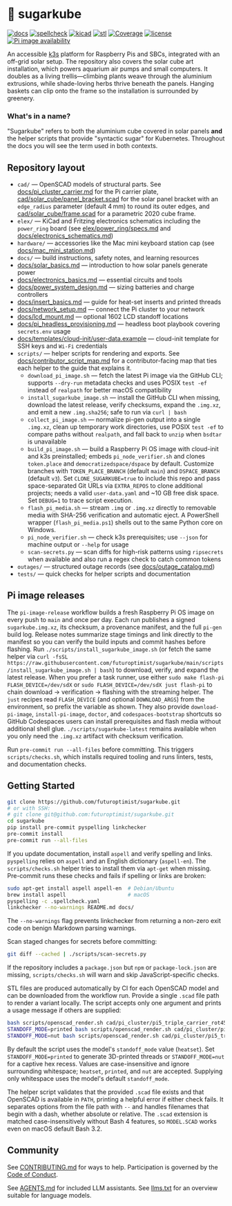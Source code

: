 # 🍧 sugarkube

[![docs](https://github.com/futuroptimist/sugarkube/actions/workflows/docs.yml/badge.svg?branch=main)](https://github.com/futuroptimist/sugarkube/actions/workflows/docs.yml)
[![spellcheck](https://github.com/futuroptimist/sugarkube/actions/workflows/spellcheck.yml/badge.svg?branch=main)](https://github.com/futuroptimist/sugarkube/actions/workflows/spellcheck.yml)
[![kicad](https://github.com/futuroptimist/sugarkube/actions/workflows/kicad-export.yml/badge.svg?branch=main)](https://github.com/futuroptimist/sugarkube/actions/workflows/kicad-export.yml)
[![stl](https://github.com/futuroptimist/sugarkube/actions/workflows/scad-to-stl.yml/badge.svg?branch=main)](https://github.com/futuroptimist/sugarkube/actions/workflows/scad-to-stl.yml)
[![Coverage](https://codecov.io/gh/futuroptimist/sugarkube/branch/main/graph/badge.svg)](https://codecov.io/gh/futuroptimist/sugarkube)
[![license](https://img.shields.io/github/license/futuroptimist/sugarkube)](LICENSE)
[![Pi image availability](https://img.shields.io/github/v/release/futuroptimist/sugarkube?label=pi%20image)](https://github.com/futuroptimist/sugarkube/releases/latest)

An accessible [k3s](https://k3s.io/) platform for Raspberry Pis and SBCs,
integrated with an off-grid solar setup.
The repository also covers the solar cube art installation, which powers aquarium air pumps and
small computers. It doubles as a living trellis—climbing plants weave through the aluminium
extrusions, while shade-loving herbs thrive beneath the panels. Hanging baskets can clip onto the
frame so the installation is surrounded by greenery.

### What's in a name?

"Sugarkube" refers to both the aluminium cube covered in solar panels **and**
the helper scripts that provide "syntactic sugar" for Kubernetes. Throughout
the docs you will see the term used in both contexts.

## Repository layout

- `cad/` — OpenSCAD models of structural parts. See
  [docs/pi_cluster_carrier.md](docs/pi_cluster_carrier.md) for the Pi carrier plate,
  [cad/solar_cube/panel_bracket.scad](cad/solar_cube/panel_bracket.scad) for the solar
  panel bracket with an `edge_radius` parameter (default 4 mm) to round its outer edges,
  and [cad/solar_cube/frame.scad](cad/solar_cube/frame.scad) for a parametric 2020 cube frame.
- `elex/` — KiCad and Fritzing electronics schematics including the `power_ring`
  board (see [elex/power_ring/specs.md](elex/power_ring/specs.md) and
  [docs/electronics_schematics.md](docs/electronics_schematics.md))
- `hardware/` — accessories like the Mac mini keyboard station cap (see
  [docs/mac_mini_station.md](docs/mac_mini_station.md))
- `docs/` — build instructions, safety notes, and learning resources
- [docs/solar_basics.md](docs/solar_basics.md) — introduction to how solar panels generate
  power
- [docs/electronics_basics.md](docs/electronics_basics.md) — essential circuits and tools
- [docs/power_system_design.md](docs/power_system_design.md) — sizing batteries and
  charge controllers
- [docs/insert_basics.md](docs/insert_basics.md) — guide for heat-set inserts and printed threads
- [docs/network_setup.md](docs/network_setup.md) — connect the Pi cluster to your network
- [docs/lcd_mount.md](docs/lcd_mount.md) — optional 1602 LCD standoff locations
- [docs/pi_headless_provisioning.md](docs/pi_headless_provisioning.md) — headless boot playbook covering
  `secrets.env` usage
- [docs/templates/cloud-init/user-data.example](docs/templates/cloud-init/user-data.example) — cloud-init
  template for SSH keys and `Wi-Fi` credentials
- `scripts/` — helper scripts for rendering and exports. See
  [docs/contributor_script_map.md](docs/contributor_script_map.md) for a
  contributor-facing map that ties each helper to the guide that explains it.
  - `download_pi_image.sh` — fetch the latest Pi image via the GitHub CLI; supports `--dry-run`
    metadata checks and uses POSIX `test -ef` instead of `realpath` for better macOS
    compatibility
  - `install_sugarkube_image.sh` — install the GitHub CLI when missing, download the
    latest release, verify checksums, expand the `.img.xz`, and emit a new
    `.img.sha256`; safe to run via `curl | bash`
  - `collect_pi_image.sh` — normalize pi-gen output into a single `.img.xz`,
    clean up temporary work directories, use POSIX `test -ef` to compare paths
    without `realpath`, and fall back to `unzip` when `bsdtar` is unavailable
  - `build_pi_image.sh` — build a Raspberry Pi OS image with cloud-init and
    k3s preinstalled; embeds `pi_node_verifier.sh` and clones `token.place` and
    `democratizedspace/dspace` by default. Customize branches with
    `TOKEN_PLACE_BRANCH` (default `main`) and `DSPACE_BRANCH` (default `v3`). Set
    `CLONE_SUGARKUBE=true` to include this repo and pass space-separated Git URLs
    via `EXTRA_REPOS` to clone additional projects; needs a valid `user-data.yaml`
    and ~10 GB free disk space. Set `DEBUG=1` to trace script execution.
  - `flash_pi_media.sh` — stream `.img` or `.img.xz` directly to removable
    media with SHA-256 verification and automatic eject. A PowerShell wrapper
    (`flash_pi_media.ps1`) shells out to the same Python core on Windows.
  - `pi_node_verifier.sh` — check k3s prerequisites; use `--json` for machine output or
    `--help` for usage
  - `scan-secrets.py` — scan diffs for high-risk patterns using `ripsecrets` when
    available and also run a regex check to catch common tokens
- `outages/` — structured outage records (see
  [docs/outage_catalog.md](docs/outage_catalog.md))
- `tests/` — quick checks for helper scripts and documentation

## Pi image releases

The `pi-image-release` workflow builds a fresh Raspberry Pi OS image on every
push to `main` and once per day. Each run publishes a signed
`sugarkube.img.xz`, its checksum, a provenance manifest, and the full
`pi-gen` build log. Release notes summarize stage timings and link directly to
the manifest so you can verify the build inputs and commit hashes before
 flashing. Run `./scripts/install_sugarkube_image.sh` (or fetch the same helper
 via `curl -fsSL https://raw.githubusercontent.com/futuroptimist/sugarkube/main/scripts/install_sugarkube_image.sh | bash`) to
 download, verify, and expand the latest release. When you prefer a task runner,
use either `sudo make flash-pi FLASH_DEVICE=/dev/sdX` or `sudo FLASH_DEVICE=/dev/sdX just flash-pi` to
 chain download → verification → flashing with the streaming helper. The `just` recipes read
 `FLASH_DEVICE` (and optional `DOWNLOAD_ARGS`) from the environment, so prefix the variable as shown.
 They also provide
 `download-pi-image`, `install-pi-image`, `doctor`, and `codespaces-bootstrap` shortcuts so GitHub
 Codespaces users can install prerequisites and flash media without additional shell glue.
 `./scripts/sugarkube-latest` remains available when you only need the `.img.xz` artifact with
 checksum verification.

Run `pre-commit run --all-files` before committing.
This triggers `scripts/checks.sh`, which installs required tooling and runs
linters, tests, and documentation checks.

## Getting Started

```bash
git clone https://github.com/futuroptimist/sugarkube.git
# or with SSH:
# git clone git@github.com:futuroptimist/sugarkube.git
cd sugarkube
pip install pre-commit pyspelling linkchecker
pre-commit install
pre-commit run --all-files
```

If you update documentation, install `aspell` and verify spelling and links.
`pyspelling` relies on `aspell` and an English dictionary (`aspell-en`). The
`scripts/checks.sh` helper tries to install them via `apt-get` when missing. Pre-commit
runs these checks and fails if spelling or links are broken:

```bash
sudo apt-get install aspell aspell-en  # Debian/Ubuntu
brew install aspell                    # macOS
pyspelling -c .spellcheck.yaml
linkchecker --no-warnings README.md docs/
```

The `--no-warnings` flag prevents linkchecker from returning a non-zero exit
code on benign Markdown parsing warnings.

Scan staged changes for secrets before committing:

```bash
git diff --cached | ./scripts/scan-secrets.py
```

If the repository includes a `package.json` but `npm` or `package-lock.json`
are missing, `scripts/checks.sh` will warn and skip JavaScript-specific
checks.

STL files are produced automatically by CI for each OpenSCAD model and can be
downloaded from the workflow run. Provide a single `.scad` file path to render a
variant locally. The script accepts only one argument and prints a usage
message if others are supplied:

```bash
bash scripts/openscad_render.sh cad/pi_cluster/pi5_triple_carrier_rot45.scad
STANDOFF_MODE=printed bash scripts/openscad_render.sh cad/pi_cluster/pi5_triple_carrier_rot45.scad
STANDOFF_MODE=nut bash scripts/openscad_render.sh cad/pi_cluster/pi5_triple_carrier_rot45.scad
```

By default the script uses the model's `standoff_mode` value (`heatset`).
Set `STANDOFF_MODE=printed` to generate 3D-printed threads or `STANDOFF_MODE=nut` for a
captive hex recess. Values are case-insensitive and ignore surrounding whitespace;
`heatset`, `printed`, and `nut` are accepted. Supplying only whitespace uses the model's
default `standoff_mode`.

The helper script validates that the provided `.scad` file exists and that
OpenSCAD is available in `PATH`, printing a helpful error if either check fails.
It separates options from the file path with `--` and handles filenames
that begin with a dash, whether absolute or relative.
The `.scad` extension is matched case-insensitively without Bash 4 features, so
`MODEL.SCAD` works even on macOS default Bash 3.2.

## Community

See [CONTRIBUTING.md](CONTRIBUTING.md) for ways to help.
Participation is governed by the [Code of Conduct](CODE_OF_CONDUCT.md).

See [AGENTS.md](AGENTS.md) for included LLM assistants.
See [llms.txt](llms.txt) for an overview suitable for language models.
